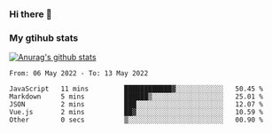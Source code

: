 ### Hi there 👋

### My gtihub stats

[![Anurag's github stats](https://github-readme-stats.vercel.app/api?username=gaozhidong)](https://github.com/gaozhidong/github-readme-stats)

<!--START_SECTION:waka-->

```text
From: 06 May 2022 - To: 13 May 2022

JavaScript   11 mins         ████████████▓░░░░░░░░░░░░   50.45 %
Markdown     5 mins          ██████▒░░░░░░░░░░░░░░░░░░   25.01 %
JSON         2 mins          ███░░░░░░░░░░░░░░░░░░░░░░   12.07 %
Vue.js       2 mins          ██▓░░░░░░░░░░░░░░░░░░░░░░   10.59 %
Other        0 secs          ▒░░░░░░░░░░░░░░░░░░░░░░░░   00.90 %
```

<!--END_SECTION:waka-->